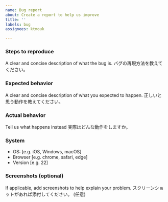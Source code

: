 ```yaml
---
name: Bug report
about: Create a report to help us improve
title: ''
labels: bug
assignees: ktmouk

---
```


### Steps to reproduce
A clear and concise description of what the bug is.
バグの再現方法を教えてください。

### Expected behavior
A clear and concise description of what you expected to happen.
正しいと思う動作を教えてください。

### Actual behavior
Tell us what happens instead
実際はどんな動作をしますか。

### System
- OS: [e.g. iOS, Windows, macOS]
- Browser [e.g. chrome, safari, edge]
- Version [e.g. 22]

### Screenshots (optional)
If applicable, add screenshots to help explain your problem.
スクリーンショットがあれば添付してください。 (任意)
